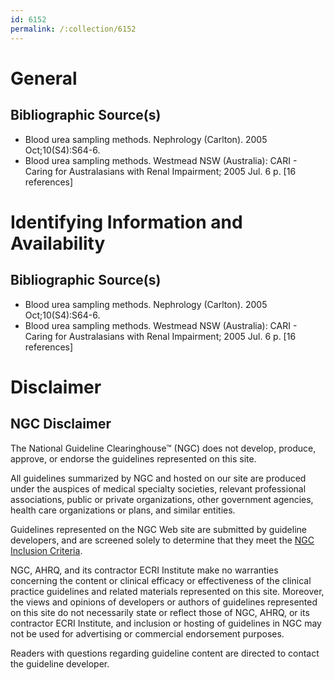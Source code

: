 ```yaml
---
id: 6152
permalink: /:collection/6152
---
```


# General

## Bibliographic Source(s)

- Blood urea sampling methods. Nephrology (Carlton). 2005 Oct;10(S4):S64-6.
- Blood urea sampling methods. Westmead NSW (Australia): CARI - Caring for Australasians with Renal Impairment; 2005 Jul. 6 p. [16 references]

# Identifying Information and Availability

## Bibliographic Source(s)

- Blood urea sampling methods. Nephrology (Carlton). 2005 Oct;10(S4):S64-6.
- Blood urea sampling methods. Westmead NSW (Australia): CARI - Caring for Australasians with Renal Impairment; 2005 Jul. 6 p. [16 references]

# Disclaimer

## NGC Disclaimer

The National Guideline Clearinghouse™ (NGC) does not develop, produce, approve, or endorse the guidelines represented on this site.

All guidelines summarized by NGC and hosted on our site are produced under the auspices of medical specialty societies, relevant professional associations, public or private organizations, other government agencies, health care organizations or plans, and similar entities.

Guidelines represented on the NGC Web site are submitted by guideline developers, and are screened solely to determine that they meet the [NGC Inclusion Criteria](/help-and-about/summaries/inclusion-criteria).

NGC, AHRQ, and its contractor ECRI Institute make no warranties concerning the content or clinical efficacy or effectiveness of the clinical practice guidelines and related materials represented on this site. Moreover, the views and opinions of developers or authors of guidelines represented on this site do not necessarily state or reflect those of NGC, AHRQ, or its contractor ECRI Institute, and inclusion or hosting of guidelines in NGC may not be used for advertising or commercial endorsement purposes.

Readers with questions regarding guideline content are directed to contact the guideline developer.

